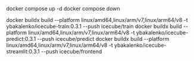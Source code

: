 docker compose up -d
docker compose down

docker buildx build --platform linux/amd64,linux/arm/v7,linux/arm64/v8 -t ybakalenko/icecube-train:0.3.1 --push icecube/train
docker buildx build --platform linux/amd64,linux/arm/v7,linux/arm64/v8 -t ybakalenko/icecube-predict:0.3.1 --push icecube/predict
docker buildx build --platform linux/amd64,linux/arm/v7,linux/arm64/v8 -t ybakalenko/icecube-streamlit:0.3.1 --push icecube/frontend
